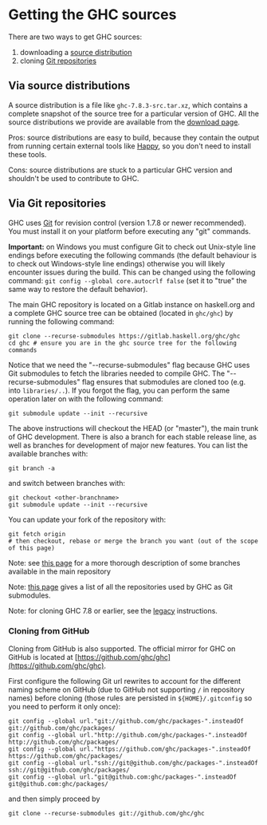 # Getting the GHC sources

There are two ways to get GHC sources:
1. downloading a [source distribution](#via-source-distributions)
2. cloning [Git repositories](#via-git-repositories)

## Via source distributions

A source distribution is a file like `ghc-7.8.3-src.tar.xz`, which contains a complete snapshot of the source tree for a particular version of GHC. All the source distributions we provide are available from the [download page](http://www.haskell.org/ghc/).

Pros: source distributions are easy to build, because they contain the output from running certain external tools like [Happy](http://haskell.org/happy), so you don't need to install these tools.

Cons: source distributions are stuck to a particular GHC version and shouldn't be used to contribute to GHC.


## Via Git repositories

GHC uses [Git](http://git-scm.com/) for revision control (version 1.7.8 or newer recommended). You must install it on your platform before executing any "git" commands.

**Important:** on Windows you must configure Git to check out Unix-style line endings before executing the following commands (the default behaviour is to check out Windows-style line endings) otherwise you will likely encounter issues during the build. This can be changed using the following command: ``git config --global core.autocrlf false`` (set it to "true" the same way to restore the default behavior).

The main GHC repository is located on a Gitlab instance on haskell.org and a complete GHC source tree can be obtained (located in `ghc/ghc`) by running the following command:

```
git clone --recurse-submodules https://gitlab.haskell.org/ghc/ghc
cd ghc # ensure you are in the ghc source tree for the following commands
```

Notice that we need the "--recurse-submodules" flag because GHC uses Git submodules to fetch the libraries needed to compile GHC. The "--recurse-submodules" flag ensures that submodules are cloned too (e.g. into ``libraries/..``). If you forgot the flag, you can perform the same operation later on with the following command:

```
git submodule update --init --recursive
```

The above instructions will checkout the HEAD (or "master"), the main trunk of GHC development. There is also a branch for each stable release line, as well as branches for development of major new features. You can list the available branches with:

```
git branch -a
```

and switch between branches with:

```
git checkout <other-branchname>
git submodule update --init --recursive
```

You can update your fork of the repository with:

```
git fetch origin
# then checkout, rebase or merge the branch you want (out of the scope of this page)
```

Note: see [this page](active-branches) for a more thorough description of some branches available in the main repository

Note: [this page](repositories) gives a list of all the repositories used by GHC as Git submodules. 

Note: for cloning GHC 7.8 or earlier, see the [legacy](building/getting-the-sources/legacy) instructions.


### Cloning from GitHub

Cloning from GitHub is also supported. The official mirror for GHC on GitHub is located at [https://github.com/ghc/ghc](https://github.com/ghc/ghc).

First configure the following Git url rewrites to account for the different naming scheme on GitHub (due to GitHub not supporting `/` in repository names) before cloning (those rules are persisted in `${HOME}/.gitconfig` so you need to perform it only once):

```
git config --global url."git://github.com/ghc/packages-".insteadOf     git://github.com/ghc/packages/ 
git config --global url."http://github.com/ghc/packages-".insteadOf    http://github.com/ghc/packages/ 
git config --global url."https://github.com/ghc/packages-".insteadOf   https://github.com/ghc/packages/ 
git config --global url."ssh://git@github.com/ghc/packages-".insteadOf ssh://git@github.com/ghc/packages/ 
git config --global url."git@github.com:ghc/packages-".insteadOf       git@github.com:ghc/packages/ 
```

and then simply proceed by

```
git clone --recurse-submodules git://github.com/ghc/ghc
```